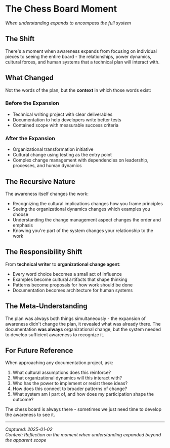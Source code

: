# The Chess Board Moment

*When understanding expands to encompass the full system*

## The Shift

There's a moment when awareness expands from focusing on individual pieces to seeing the entire board - the relationships, power dynamics, cultural forces, and human systems that a technical plan will interact with.

## What Changed

Not the words of the plan, but the **context** in which those words exist:

### Before the Expansion
- Technical writing project with clear deliverables
- Documentation to help developers write better tests
- Contained scope with measurable success criteria

### After the Expansion  
- Organizational transformation initiative
- Cultural change using testing as the entry point
- Complex change management with dependencies on leadership, processes, and human dynamics

## The Recursive Nature

The awareness itself changes the work:
- Recognizing the cultural implications changes how you frame principles
- Seeing the organizational dynamics changes which examples you choose
- Understanding the change management aspect changes the order and emphasis
- Knowing you're part of the system changes your relationship to the work

## The Responsibility Shift

From **technical writer** to **organizational change agent**:
- Every word choice becomes a small act of influence
- Examples become cultural artifacts that shape thinking
- Patterns become proposals for how work should be done
- Documentation becomes architecture for human systems

## The Meta-Understanding

The plan was always both things simultaneously - the expansion of awareness didn't change the plan, it revealed what was already there. The documentation **was always** organizational change, but the system needed to develop sufficient awareness to recognize it.

## For Future Reference

When approaching any documentation project, ask:
1. What cultural assumptions does this reinforce?
2. What organizational dynamics will this interact with?
3. Who has the power to implement or resist these ideas?
4. How does this connect to broader patterns of change?
5. What system am I part of, and how does my participation shape the outcome?

The chess board is always there - sometimes we just need time to develop the awareness to see it.

---

*Captured: 2025-01-02*  
*Context: Reflection on the moment when understanding expanded beyond the apparent scope*